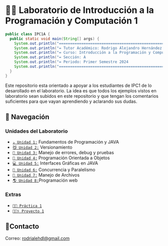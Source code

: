 # 🧑‍💻 Laboratorio de Introducción a la Programación y Computación 1

```java
public class IPC1A {
  public static void main(String[] args) {
    System.out.println("========================================================");
    System.out.println("= Tutor Académico: Rodrigo Alejandro Hernández de León =");
    System.out.println("= Curso: Introducción a la Programación y Computación 1 =");
    System.out.println("= Sección: A                                           =");
    System.out.println("= Periodo: Primer Semestre 2024                        =");
    System.out.println("========================================================");
  }
}
```

Este repositorio esta orientado a apoyar a los estudiantes de IPC1 de lo desarollado en el laboratorio. La idea es que todos los ejemplos vistos en laboratorio sean subidos en este repositorio y que tengan los comentarios suficientes para que vayan aprendiendo y aclarando sus dudas.

## 🚀 Navegación

### Unidades del Laboratorio
- [`☕️ Unidad 1:`](./Unidad1) Fundamentos de Programación y JAVA
- [`😼 Unidad 2:`](./Unidad2) Versionamiento
- [`🐞 Unidad 3:`](./Unidad3/) Manejo de errores, debug y pruebas
- [`👾 Unidad 4:`](./Unidad4/) Programación Orientada a Objetos
- [`💻 Unidad 5:`](./Unidad5/) Interfaces Gráficas en JAVA
- [`🧵 Unidad 6:`](./Unidad6/) Concurrencia y Paralelismo
- [`💾 Unidad 7:`](./Unidad7/) Manejo de Archivos
- [`🌎 Unidad 8:`](./Unidad8/)Programación web

### Extras
- [`🧑‍💻 Práctica 1`](./Practica1/)
- [`👨🏻‍⚕️ Proyecto 1`](./Proyecto1/)

## 👤Contacto

Correo: [rodrialehdl@gmail.com](rodrialehdl@gmail.com)
